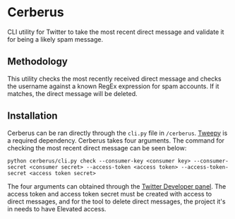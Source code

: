 # Cerberus

CLI utility for Twitter to take the most recent direct message and validate it for being a likely spam message.

## Methodology

This utility checks the most recently received direct message and checks the username against a known RegEx expression for spam accounts. If it matches, the direct message will be deleted.

## Installation

Cerberus can be ran directly through the `cli.py` file in `/cerberus`. [Tweepy](https://www.tweepy.org) is a required dependency. Cerberus takes four arguments. The command for checking the most recent direct message can be seen below:

```
python cerberus/cli.py check --consumer-key <consumer key> --consumer-secret <consumer secret> --access-token <access token> --access-token-secret <access token secret>
```

The four arguments can obtained through the [Twitter Developer panel](https://developer.twitter.com). The access token and access token secret must be created with access to direct messages, and for the tool to delete direct messages, the project it's in needs to have Elevated access.